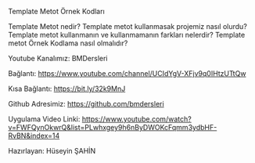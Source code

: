 Template Metot Örnek Kodları

Template Metot nedir? 
Template metot kullanmasak projemiz nasıl olurdu?
Template metot kullanmanın ve kullanmamanın farkları nelerdir?
Template metot Örnek Kodlama nasıl olmalıdır?

Youtube Kanalımız: BMDersleri

Bağlantı: https://www.youtube.com/channel/UCIdYgV-XFjv9q0IHtzUTtQw

Kısa Bağlantı: https://bit.ly/32k9MnJ

Github Adresimiz: https://github.com/bmdersleri

Uygulama Video Linki: https://www.youtube.com/watch?v=FWFQynOkwrQ&list=PLwhxgey9h6nByDWOKcFqmm3ydbHF-RvBN&index=14

Hazırlayan: Hüseyin ŞAHİN
